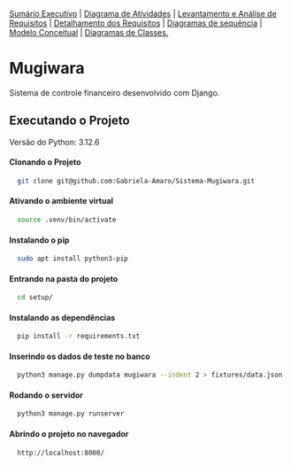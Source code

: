 [Sumário Executivo](README.SE.md) | [Diagrama de Atividades](README.DA.md) | [Levantamento e Análise de Requisitos](README.LAR.md) | [Detalhamento dos Requisitos](README.DR.md) | [Diagramas de sequência](README.DS.md) | [Modelo Conceitual](README.MC.md) | [Diagramas de Classes.](README.DC.md) 

# Mugiwara

Sistema de controle financeiro desenvolvido com Django.

## Executando o Projeto

Versão do Python: 3.12.6

#### Clonando o Projeto
```bash
  git clone git@github.com:Gabriela-Amaro/Sistema-Mugiwara.git
```

#### Ativando o ambiente virtual
```bash
  source .venv/bin/activate
```

#### Instalando o pip
```bash
  sudo apt install python3-pip
```

#### Entrando na pasta do projeto
```bash
  cd setup/
```

#### Instalando as dependências
```bash
  pip install -r requirements.txt
```

#### Inserindo os dados de teste no banco
```bash
  python3 manage.py dumpdata mugiwara --indent 2 > fixtures/data.json
```

#### Rodando o servidor
```bash
  python3 manage.py runserver
```

#### Abrindo o projeto no navegador
```bash
  http://localhost:8000/
```
